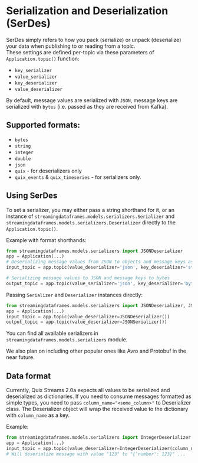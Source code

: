 # Serialization and Deserialization (SerDes)

SerDes simply refers to how you pack (serialize) or unpack (deserialize) your data 
when publishing to or reading from a topic.
<br>
These settings are defined per-topic via these parameters of `Application.topic()` function:
- `key_serializer`
- `value_serializer`
- `key_deserializer`
- `value_deserializer`

By default, message values are serialized with  `JSON`, message keys are serialized with `bytes` (i.e. passed as they are received from Kafka).

## Supported formats:
- `bytes`
- `string`
- `integer`
- `double`
- `json`
- `quix` - for deserializers only
- `quix_events` & `quix_timeseries` - for serializers only.

## Using SerDes
To set a serializer, you may either pass a string shorthand for it, or an instance of `streamingdataframes.models.serializers.Serializer` and `streamingdataframes.models.serializers.Deserializer` directly 
to the `Application.topic()`.

Example with format shorthands:
```python
from streamingdataframes.models.serializers import JSONDeserializer
app = Application(...)
# Deserializing message values from JSON to objects and message keys as strings 
input_topic = app.topic(value_deserializer='json', key_deserializer='string')

# Serializing message values to JSON and message keys to bytes
output_topic = app.topic(value_serializer='json', key_deserializer='bytes')
```

Passing `Serializer` and `Deserializer` instances directly:

```python
from streamingdataframes.models.serializers import JSONDeserializer, JSONSerializer
app = Application(...)
input_topic = app.topic(value_deserializer=JSONDeserializer())
output_topic = app.topic(value_deserializer=JSONSerializer())
```

You can find all available serializers in `streamingdataframes.models.serializers` module.

We also plan on including other popular ones like Avro and Protobuf in the near future.

## Data format
Currently, Quix Streams 2.0a expects all values to be serialized and deserialized as dictionaries.
If you need to consume messages formatted as simple types, you need to pass `column_name="<some_column>"` to Deserializer class.
The Deserializer object will wrap the received value to the dictionary with `column_name` as a key.

Example:

```python
from streamingdataframes.models.serializers import IntegerDeserializer
app = Application(...)
input_topic = app.topic(value_deserializer=IntegerDeserializer(column_name='number'))
# Will deserialize message with value "123" to "{'number': 123}" ...
```

